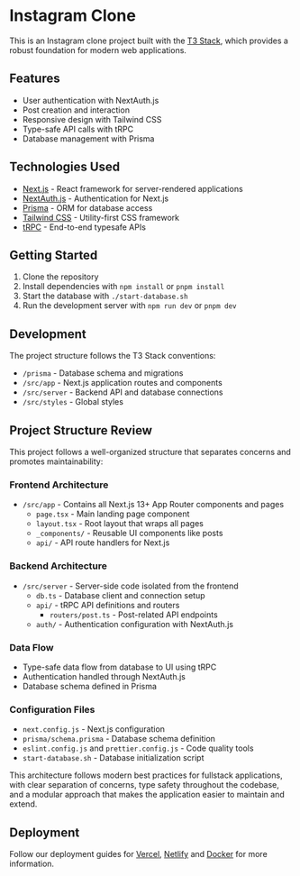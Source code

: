 # Instagram Clone

This is an Instagram clone project built with the [T3 Stack](https://create.t3.gg/), which provides a robust foundation for modern web applications.

## Features

- User authentication with NextAuth.js
- Post creation and interaction
- Responsive design with Tailwind CSS
- Type-safe API calls with tRPC
- Database management with Prisma

## Technologies Used

- [Next.js](https://nextjs.org) - React framework for server-rendered applications
- [NextAuth.js](https://next-auth.js.org) - Authentication for Next.js
- [Prisma](https://prisma.io) - ORM for database access
- [Tailwind CSS](https://tailwindcss.com) - Utility-first CSS framework
- [tRPC](https://trpc.io) - End-to-end typesafe APIs

## Getting Started

1. Clone the repository
2. Install dependencies with `npm install` or `pnpm install`
3. Start the database with `./start-database.sh`
4. Run the development server with `npm run dev` or `pnpm dev`

## Development

The project structure follows the T3 Stack conventions:

- `/prisma` - Database schema and migrations
- `/src/app` - Next.js application routes and components
- `/src/server` - Backend API and database connections
- `/src/styles` - Global styles

## Project Structure Review

This project follows a well-organized structure that separates concerns and promotes maintainability:

### Frontend Architecture

- `/src/app` - Contains all Next.js 13+ App Router components and pages
  - `page.tsx` - Main landing page component
  - `layout.tsx` - Root layout that wraps all pages
  - `_components/` - Reusable UI components like posts
  - `api/` - API route handlers for Next.js

### Backend Architecture

- `/src/server` - Server-side code isolated from the frontend
  - `db.ts` - Database client and connection setup
  - `api/` - tRPC API definitions and routers
    - `routers/post.ts` - Post-related API endpoints
  - `auth/` - Authentication configuration with NextAuth.js

### Data Flow

- Type-safe data flow from database to UI using tRPC
- Authentication handled through NextAuth.js
- Database schema defined in Prisma

### Configuration Files

- `next.config.js` - Next.js configuration
- `prisma/schema.prisma` - Database schema definition
- `eslint.config.js` and `prettier.config.js` - Code quality tools
- `start-database.sh` - Database initialization script

This architecture follows modern best practices for fullstack applications, with clear separation of concerns, type safety throughout the codebase, and a modular approach that makes the application easier to maintain and extend.

## Deployment

Follow our deployment guides for [Vercel](https://create.t3.gg/en/deployment/vercel), [Netlify](https://create.t3.gg/en/deployment/netlify) and [Docker](https://create.t3.gg/en/deployment/docker) for more information.
